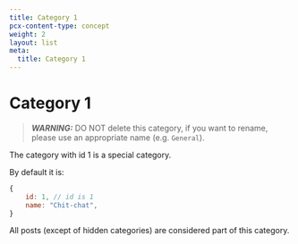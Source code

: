 ```yaml
---
title: Category 1
pcx-content-type: concept
weight: 2
layout: list
meta:
  title: Category 1
---
```


# Category 1

> **_WARNING:_** DO NOT delete this category, if you want to rename, please use an appropriate name (e.g. `General`).

The category with id 1 is a special category.

By default it is:

```javascript
{
    id: 1, // id is 1
    name: "Chit-chat",
}
```

All posts (except of hidden categories) are considered part of this category.
